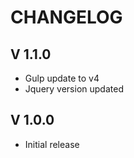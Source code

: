 CHANGELOG
=========

V 1.1.0
-------
 - Gulp update to v4
 - Jquery version updated

V 1.0.0
-------
 - Initial release